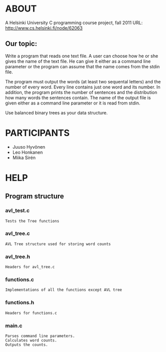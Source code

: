 ABOUT
====

A Helsinki University C programming course project, fall 2011 
URL: http://www.cs.helsinki.fi/node/62063 

Our topic:
----------

Write a program that reads one text file. A user can choose how he or
she gives the name of the text file. He can give it either as a
command line parameter or the program can assume that the name comes
from the stdin file.

The program must output the words (at least two sequental letters) and
the number of every word. Every line contains just one word and its
number.  In addition, the program prints the number of sentences and
the distribution how many words the sentences contain. The name of the
output file is given either as a command line parameter or it is read
from stdin.

Use balanced binary trees as your data structure.


PARTICIPANTS
============

* Juuso Hyvönen 
* Leo Honkanen 
* Miika Sirén 

HELP
====
Program structure
-----------------

### avl_test.c
    Tests the Tree functions
### avl_tree.c
    AVL Tree structure used for storing word counts
### avl_tree.h
    Headers for avl_tree.c
### functions.c
    Implementations of all the functions except AVL tree
### functions.h
    Headers for functions.c
### main.c
    Parses command line parameters.
    Calculates word counts.
    Outputs the counts.


